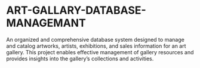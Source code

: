 # ART-GALLARY-DATABASE-MANAGEMANT
An organized and comprehensive database system designed to manage and catalog artworks, artists, exhibitions, and sales information for an art gallery. This project enables effective management of gallery resources and provides insights into the gallery’s collections and activities.
